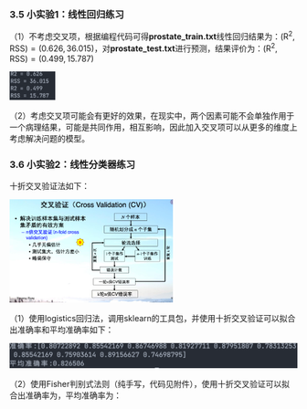 ### 3.5 小实验1：线性回归练习

（1）不考虑交叉项，根据编程代码可得**prostate_train.txt**线性回归结果为：$\left(\mathrm{R}^{2}, \mathrm{RSS}\right) = (0.626, 36.015)$，对**prostate_test.txt**进行预测，结果评价为：$\left(\mathrm{R}^{2}, \mathrm{RSS}\right) = (0.499, 15.787)$

<img src="report.assets/image-20220312143746475.png" alt="image-20220312143746475" style="zoom:40%;" />

（2）考虑交叉项可能会有更好的效果，在现实中，两个因素可能不会单独作用于一个病理结果，可能是共同作用，相互影响，因此加入交叉项可以从更多的维度上考虑解决问题的模型。

### 3.6 小实验2：线性分类器练习

十折交叉验证法如下：

<img src="report.assets/image-20220312143711288.png" alt="image-20220312143711288" style="zoom:33%;" />

（1）使用logistics回归法，调用sklearn的工具包，并使用十折交叉验证可以拟合出准确率和平均准确率如下：

![image-20220312143845482](report.assets/image-20220312143845482.png)

（2）使用Fisher判别式法则（纯手写，代码见附件），使用十折交叉验证可以拟合出准确率为，平均准确率为：

